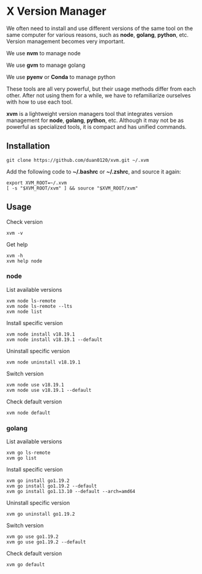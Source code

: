 # X Version Manager

We often need to install and use different versions of the same tool on the same computer for various reasons, such as **node**, **golang**, **python**, etc. Version management becomes very important.

We use **nvm** to manage node

We use **gvm** to manage golang

We use **pyenv** or **Conda** to manage python

These tools are all very powerful, but their usage methods differ from each other. After not using them for a while, we have to refamiliarize ourselves with how to use each tool.

**xvm** is a lightweight version managers tool that integrates version management for **node**, **golang**, **python**, etc. Although it may not be as powerful as specialized tools, it is compact and has unified commands.

## Installation

```
git clone https://github.com/duan0120/xvm.git ~/.xvm
```

Add the following code to **~/.bashrc** or **~/.zshrc**, and source it again:

```
export XVM_ROOT=~/.xvm
[ -s "$XVM_ROOT/xvm" ] && source "$XVM_ROOT/xvm"
```

## Usage

Check version

```
xvm -v
```

Get help

```
xvm -h
xvm help node
```

### node

List available versions

```
xvm node ls-remote
xvm node ls-remote --lts
xvm node list
```

Install specific version

```
xvm node install v18.19.1
xvm node install v18.19.1 --default
```

Uninstall specific version

```
xvm node uninstall v18.19.1
```

Switch version

```
xvm node use v18.19.1
xvm node use v18.19.1 --default
```

Check default version

```
xvm node default
```

### golang

List available versions

```
xvm go ls-remote
xvm go list
```

Install specific version

```
xvm go install go1.19.2
xvm go install go1.19.2 --default
xvm go install go1.13.10 --default --arch=amd64
```

Uninstall specific version

```
xvm go uninstall go1.19.2
```

Switch version

```
xvm go use go1.19.2
xvm go use go1.19.2 --default
```

Check default version

```
xvm go default
```
